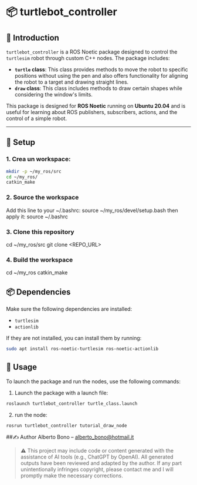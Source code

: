  # 📦 turtlebot_controller

## 📖 Introduction

`turtlebot_controller` is a ROS Noetic package designed to control the `turtlesim` robot through custom C++ nodes. The package includes:

- **`turtle` class**: This class provides methods to move the robot to specific positions without using the pen and also offers functionality for aligning the robot to a target and drawing straight lines.
- **`draw` class**: This class includes methods to draw certain shapes while considering the window's limits.

This package is designed for **ROS Noetic** running on **Ubuntu 20.04** and is useful for learning about ROS publishers, subscribers, actions, and the control of a simple robot.

---


## 🔧 Setup

### 1. Crea un workspace:

```bash
mkdir -p ~/my_ros/src
cd ~/my_ros/
catkin_make
```
### 2. Source the workspace
Add this line to your ~/.bashrc:
source ~/my_ros/devel/setup.bash
then apply it:
source ~/.bashrc

### 3. Clone this repository 
cd ~/my_ros/src
git clone <REPO_URL>
### 4. Build the workspace
cd ~/my_ros
catkin_make

## 📦 Dependencies

Make sure the following dependencies are installed:

- `turtlesim`
- `actionlib`

If they are not installed, you can install them by running:

```bash
sudo apt install ros-noetic-turtlesim ros-noetic-actionlib
```
## 🚀 Usage

To launch the package and run the nodes, use the following commands:

1. Launch the package with a launch file:

```bash
roslaunch turtlebot_controller turtle_class.launch
```
2. run the node:

```bash
rosrun turtlebot_controller tutorial_draw_node 
```
##✍️ Author
Alberto Bono – alberto_bono@hotmail.it

> ⚠️ This project may include code or content generated with the assistance of AI tools (e.g., ChatGPT by OpenAI). All generated outputs have been reviewed and adapted by the author. If any part unintentionally infringes copyright, please contact me and I will promptly make the necessary corrections.


